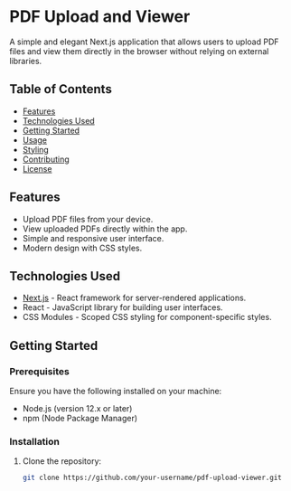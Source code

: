 # PDF Upload and Viewer

A simple and elegant Next.js application that allows users to upload PDF files and view them directly in the browser without relying on external libraries.

## Table of Contents

- [Features](#features)
- [Technologies Used](#technologies-used)
- [Getting Started](#getting-started)
- [Usage](#usage)
- [Styling](#styling)
- [Contributing](#contributing)
- [License](#license)

## Features

- Upload PDF files from your device.
- View uploaded PDFs directly within the app.
- Simple and responsive user interface.
- Modern design with CSS styles.

## Technologies Used

- [Next.js](https://nextjs.org/) - React framework for server-rendered applications.
- React - JavaScript library for building user interfaces.
- CSS Modules - Scoped CSS styling for component-specific styles.

## Getting Started

### Prerequisites

Ensure you have the following installed on your machine:

- Node.js (version 12.x or later)
- npm (Node Package Manager)

### Installation

1. Clone the repository:

   ```bash
   git clone https://github.com/your-username/pdf-upload-viewer.git
